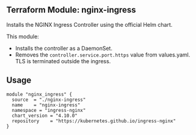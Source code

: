 ## Terraform Module: nginx-ingress

Installs the NGINX Ingress Controller using the official Helm chart.

This module:
- Installs the controller as a DaemonSet.
- Removes the `controller.service.port.https` value from values.yaml. TLS is terminated outside the ingress.

## Usage

```hcl
module "nginx_ingress" {
  source  = "./nginx-ingress"
  name    = "nginx-ingress"
  namespace = "ingress-nginx"
  chart_version = "4.10.0"
  repository    = "https://kubernetes.github.io/ingress-nginx"
}
```
